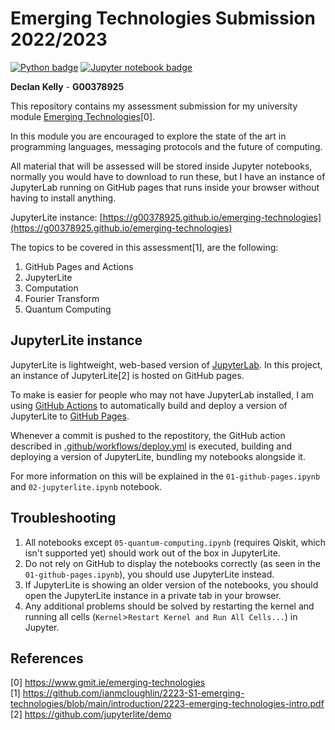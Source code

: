 <!-- This is my GitHub README -->
<!-- It describes what this repostitory is for -->
# Emerging Technologies Submission 2022/2023

[![Python badge](https://img.shields.io/badge/language-python3-blue)](https://www.python.org/)
[![Jupyter notebook badge](https://img.shields.io/badge/Jupyter%20Notebook-orange)](https://github.com/G00378925/emerging-technologies/search?l=jupyter-notebook)<br>

**Declan Kelly** - **G00378925**<br>

This repository contains my assessment submission for my university module [Emerging Technologies](https://www.gmit.ie/emerging-technologies)[0].

In this module you are encouraged to explore the state of the art in programming languages, messaging protocols and the future of computing.

All material that will be assessed will be stored inside Jupyter notebooks, normally you would have to download to run these,
but I have an instance of JupyterLab running on GitHub pages that runs inside your browser without having to install anything.

JupyterLite instance: [https://g00378925.github.io/emerging-technologies](https://g00378925.github.io/emerging-technologies)

The topics to be covered in this assessment[1], are the following:
1. GitHub Pages and Actions
2. JupyterLite
3. Computation
4. Fourier Transform
5. Quantum Computing

## JupyterLite instance
JupyterLite is lightweight, web-based version of [JupyterLab](https://jupyter.org/).
In this project, an instance of JupyterLite[2] is hosted on GitHub pages.

To make is easier for people who may not have JupyterLab installed,
I am using [GitHub Actions](https://docs.github.com/en/actions)
to automatically build and deploy a version of JupyterLite to [GitHub Pages](https://pages.github.com/).

Whenever a commit is pushed to the repostitory, the GitHub action described in
[.github/workflows/deploy.yml](.github/workflows/deploy.yml) is executed,
building and deploying a version of JupyterLite, bundling my notebooks alongside it.

For more information on this will be explained in the `01-github-pages.ipynb` and `02-jupyterlite.ipynb` notebook.

## Troubleshooting
1. All notebooks except `05-quantum-computing.ipynb` (requires Qiskit, which isn't supported yet) should work out of the box in JupyterLite.
2. Do not rely on GitHub to display the notebooks correctly (as seen in the `01-github-pages.ipynb`), you should use JupyterLite instead.
3. If JupyterLite is showing an older version of the notebooks, you should open the JupyterLite instance in a private tab in your browser.
4. Any additional problems should be solved by restarting the kernel and running all cells (`Kernel`>`Restart Kernel and Run All Cells...`) in Jupyter.

## References
[0] https://www.gmit.ie/emerging-technologies<br>
[1] https://github.com/ianmcloughlin/2223-S1-emerging-technologies/blob/main/introduction/2223-emerging-technologies-intro.pdf<br>
[2] https://github.com/jupyterlite/demo
